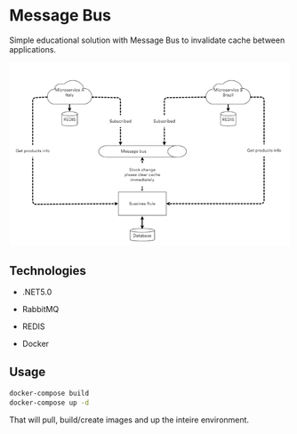 # Message Bus

Simple educational solution with Message Bus to invalidate cache between applications.

![](./docs/messagebuss_solution.png)

## Technologies

- .NET5.0

- RabbitMQ

- REDIS

- Docker

## Usage

```cmd
docker-compose build
docker-compose up -d
```

That will pull, build/create images and up the inteire environment.
